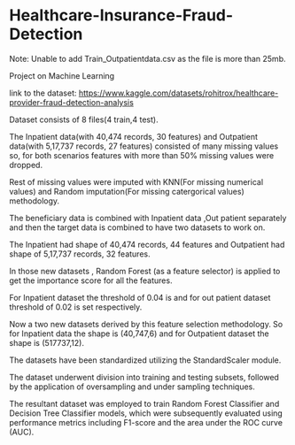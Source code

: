 # Healthcare-Insurance-Fraud-Detection

Note: Unable to add Train_Outpatientdata.csv as the file is more than 25mb.

Project on Machine Learning

link to the dataset: https://www.kaggle.com/datasets/rohitrox/healthcare-provider-fraud-detection-analysis

Dataset consists of 8 files(4 train,4 test).

The Inpatient data(with 40,474 records, 30 features) and Outpatient data(with 5,17,737 records, 27 features) consisted of many missing values so, for both scenarios features with more than 50% missing values were dropped.

Rest of missing values were imputed with KNN(For missing numerical values) and Random imputation(For missing catergorical values) methodology.

The beneficiary data is combined with Inpatient data ,Out patient separately and then the target data is combined to have two datasets to work on.

The Inpatient had shape of 40,474 records, 44 features and Outpatient had shape of 5,17,737 records, 32 features.

In those new datasets , Random Forest (as a feature selector) is applied to get the importance score for all the features.

For Inpatient dataset the threshold of 0.04 is and for out patient dataset threshold of 0.02 is set respectively.

Now a two new datasets derived by this feature selection methodology. So for Inpatient data the shape is (40,747,6) and for Outpatient dataset the shape is (517737,12).

The datasets have been standardized utilizing the StandardScaler module.

The dataset underwent division into training and testing subsets, followed by the application of oversampling and under sampling techniques.

The resultant dataset was employed to train Random Forest Classifier and Decision Tree Classifier models, which were subsequently evaluated using performance metrics including F1-score and the area under the ROC curve (AUC).
